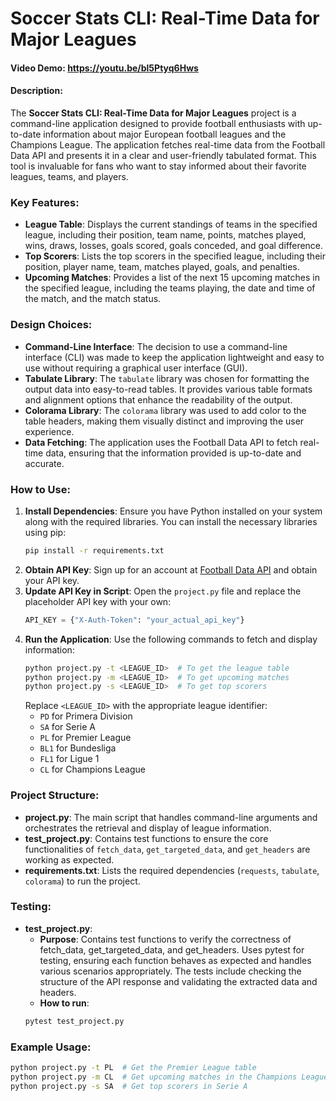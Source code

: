 # Soccer Stats CLI: Real-Time Data for Major Leagues
#### Video Demo: https://youtu.be/bl5Ptyq6Hws
#### Description:

The **Soccer Stats CLI: Real-Time Data for Major Leagues** project is a command-line application designed to provide football enthusiasts with up-to-date information about major European football leagues and the Champions League. The application fetches real-time data from the Football Data API and presents it in a clear and user-friendly tabulated format. This tool is invaluable for fans who want to stay informed about their favorite leagues, teams, and players.

### Key Features:

- **League Table**: Displays the current standings of teams in the specified league, including their position, team name, points, matches played, wins, draws, losses, goals scored, goals conceded, and goal difference.
- **Top Scorers**: Lists the top scorers in the specified league, including their position, player name, team, matches played, goals, and penalties.
- **Upcoming Matches**: Provides a list of the next 15 upcoming matches in the specified league, including the teams playing, the date and time of the match, and the match status.

### Design Choices:
- **Command-Line Interface**: The decision to use a command-line interface (CLI) was made to keep the application lightweight and easy to use without requiring a graphical user interface (GUI).
- **Tabulate Library**: The `tabulate` library was chosen for formatting the output data into easy-to-read tables. It provides various table formats and alignment options that enhance the readability of the output.
- **Colorama Library**: The `colorama` library was used to add color to the table headers, making them visually distinct and improving the user experience.
- **Data Fetching**: The application uses the Football Data API to fetch real-time data, ensuring that the information provided is up-to-date and accurate.

### How to Use:
1. **Install Dependencies**: Ensure you have Python installed on your system along with the required libraries. You can install the necessary libraries using pip:
    ```bash
    pip install -r requirements.txt
    ```
2. **Obtain API Key**: Sign up for an account at [Football Data API](https://www.football-data.org/) and obtain your API key.
3. **Update API Key in Script**: Open the `project.py` file and replace the placeholder API key with your own:
    ```python
    API_KEY = {"X-Auth-Token": "your_actual_api_key"}
    ```
4. **Run the Application**: Use the following commands to fetch and display information:
    ```bash
    python project.py -t <LEAGUE_ID>  # To get the league table
    python project.py -m <LEAGUE_ID>  # To get upcoming matches
    python project.py -s <LEAGUE_ID>  # To get top scorers
    ```
   Replace `<LEAGUE_ID>` with the appropriate league identifier:
   - `PD` for Primera Division
   - `SA` for Serie A
   - `PL` for Premier League
   - `BL1` for Bundesliga
   - `FL1` for Ligue 1
   - `CL` for Champions League

### Project Structure:
- **project.py**: The main script that handles command-line arguments and orchestrates the retrieval and display of league information.
- **test_project.py**: Contains test functions to ensure the core functionalities of `fetch_data`, `get_targeted_data`, and `get_headers` are working as expected.
- **requirements.txt**: Lists the required dependencies (`requests`, `tabulate`, `colorama`) to run the project.

### Testing:
- **test_project.py**:
    - **Purpose**: Contains test functions to verify the correctness of fetch_data, get_targeted_data, and get_headers. Uses pytest for testing, ensuring each function behaves as expected and handles various scenarios appropriately. The tests include checking the structure of the API response and validating the extracted data and headers.
    - **How to run**:
    ```bash
    pytest test_project.py
    ```

### Example Usage:
```bash
python project.py -t PL  # Get the Premier League table
python project.py -m CL  # Get upcoming matches in the Champions League
python project.py -s SA  # Get top scorers in Serie A
```



